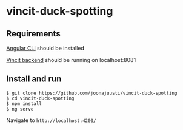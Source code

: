 # vincit-duck-spotting

## Requirements

[Angular CLI](https://github.com/angular/angular-cli) should be installed

[Vincit backend](https://github.com/Vincit/summer-2018/) should be running on localhost:8081

## Install and run
```
$ git clone https://github.com/joonajuusti/vincit-duck-spotting
$ cd vincit-duck-spotting
$ npm install
$ ng serve
```
Navigate to `http://localhost:4200/`
